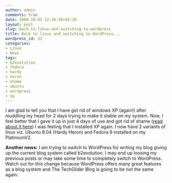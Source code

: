 ```yaml
---
author: admin
comments: true
date: 2008-10-05 12:36:38+05:30
layout: post
slug: back-to-linux-and-switching-to-wordpress
title: Back to linux and switching to WordPress...
wordpress_id: 31
categories:
- Linux
- News
tags:
- b2evolution
- fedora
- hardy
- heron
- shame
- ubuntu
- wordpress
- xp
---
```




I am glad to tell you that I have got rid of windows XP (again!) after muddling my head for 2 days trying to make it stable on my system. Now, I feel better that I gave it up in just 4 days of use and got rid of shame ([read about it here](/post/2008/09/30/techglider-logo-finally-designed/)) I was feeling that I installed XP again. I now have 2 variants of linux viz. Ubuntu 8.04 (Hardy Heron) and Fedora 9 installed on my PlatiniumV2.

**Another news:**
I am trying to switch to WordPress for writing my blog giving up the current blog system called b2evolution. I may end up loosing my previous posts or may take some time to completely switch to WordPress. Watch out for this change because WordPress offers many great features as a blog system and The TechGlider Blog is going to be not the same again.
